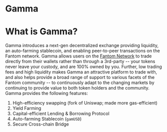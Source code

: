 # Gamma

# What is Gamma?

Gamma introduces a next-gen decentralized exchange providing liquidity, an auto-farming stablecoin, and enabling peer-to-peer transactions on the Fantom network. 
Gamma allows users on the [Fantom Network](https://fantom.foundation/) to trade directly from their wallets rather than through a 3rd-party -- your tokens never leave your custody, and are 100% owned by you. Further, low trading fees and high liquidity makes Gamma an attractive platform to trade with, and also helps provide a broad range of support to various facets of the Fantom community -- to continuously adapt to the changing markets by continuing to provide value to both token holders and the community. Gamma provides the following features:

1. High-efficiency swapping (fork of Uniswap; made more gas-efficient)
2. Yield Farming
3. Capital-efficient Lending & Borrowing Protocol
4. Auto-farming Stablecoin (`gamUSD`)
5. Secure Cross-chain Bridge